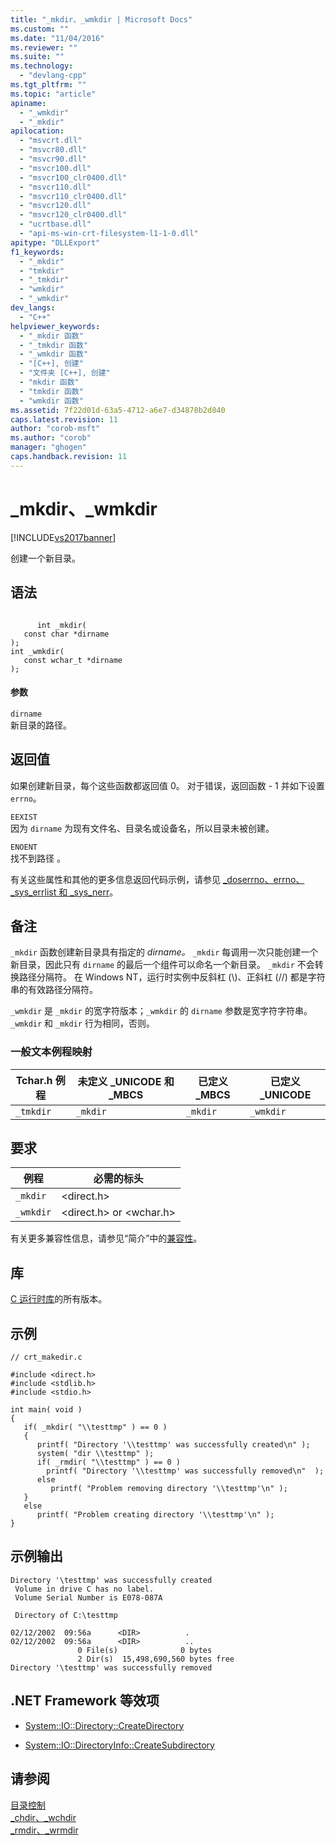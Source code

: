 ```yaml
---
title: "_mkdir、_wmkdir | Microsoft Docs"
ms.custom: ""
ms.date: "11/04/2016"
ms.reviewer: ""
ms.suite: ""
ms.technology: 
  - "devlang-cpp"
ms.tgt_pltfrm: ""
ms.topic: "article"
apiname: 
  - "_wmkdir"
  - "_mkdir"
apilocation: 
  - "msvcrt.dll"
  - "msvcr80.dll"
  - "msvcr90.dll"
  - "msvcr100.dll"
  - "msvcr100_clr0400.dll"
  - "msvcr110.dll"
  - "msvcr110_clr0400.dll"
  - "msvcr120.dll"
  - "msvcr120_clr0400.dll"
  - "ucrtbase.dll"
  - "api-ms-win-crt-filesystem-l1-1-0.dll"
apitype: "DLLExport"
f1_keywords: 
  - "_mkdir"
  - "tmkdir"
  - "_tmkdir"
  - "wmkdir"
  - "_wmkdir"
dev_langs: 
  - "C++"
helpviewer_keywords: 
  - "_mkdir 函数"
  - "_tmkdir 函数"
  - "_wmkdir 函数"
  - "[C++], 创建"
  - "文件夹 [C++], 创建"
  - "mkdir 函数"
  - "tmkdir 函数"
  - "wmkdir 函数"
ms.assetid: 7f22d01d-63a5-4712-a6e7-d34878b2d840
caps.latest.revision: 11
author: "corob-msft"
ms.author: "corob"
manager: "ghogen"
caps.handback.revision: 11
---
```

# _mkdir、_wmkdir
[!INCLUDE[vs2017banner](../../assembler/inline/includes/vs2017banner.md)]

创建一个新目录。  
  
## 语法  
  
```  
  
      int _mkdir(  
   const char *dirname   
);  
int _wmkdir(  
   const wchar_t *dirname   
);  
```  
  
#### 参数  
 `dirname`  
 新目录的路径。  
  
## 返回值  
 如果创建新目录，每个这些函数都返回值 0。  对于错误，返回函数 \- 1 并如下设置 `errno`。  
  
 `EEXIST`  
 因为 `dirname` 为现有文件名、目录名或设备名，所以目录未被创建。  
  
 `ENOENT`  
 找不到路径 。  
  
 有关这些属性和其他的更多信息返回代码示例，请参见 [\_doserrno、errno、\_sys\_errlist 和 \_sys\_nerr](../../c-runtime-library/errno-doserrno-sys-errlist-and-sys-nerr.md)。  
  
## 备注  
 `_mkdir` 函数创建新目录具有指定的 *dirname。* `_mkdir` 每调用一次只能创建一个新目录，因此只有 `dirname` 的最后一个组件可以命名一个新目录。  `_mkdir` 不会转换路径分隔符。  在 Windows NT，运行时实例中反斜杠 \(\\\)、正斜杠 \(\/\/\) 都是字符串的有效路径分隔符。  
  
 `_wmkdir` 是 `_mkdir` 的宽字符版本；`_wmkdir` 的 `dirname` 参数是宽字符字符串。  `_wmkdir` 和 `_mkdir` 行为相同，否则。  
  
### 一般文本例程映射  
  
|Tchar.h 例程|未定义 \_UNICODE 和 \_MBCS|已定义 \_MBCS|已定义 \_UNICODE|  
|----------------|----------------------------|----------------|-------------------|  
|`_tmkdir`|`_mkdir`|`_mkdir`|`_wmkdir`|  
  
## 要求  
  
|例程|必需的标头|  
|--------|-----------|  
|`_mkdir`|\<direct.h\>|  
|`_wmkdir`|\<direct.h\> or \<wchar.h\>|  
  
 有关更多兼容性信息，请参见“简介”中的[兼容性](../../c-runtime-library/compatibility.md)。  
  
## 库  
 [C 运行时库](../../c-runtime-library/crt-library-features.md)的所有版本。  
  
## 示例  
  
```  
// crt_makedir.c  
  
#include <direct.h>  
#include <stdlib.h>  
#include <stdio.h>  
  
int main( void )  
{  
   if( _mkdir( "\\testtmp" ) == 0 )  
   {  
      printf( "Directory '\\testtmp' was successfully created\n" );  
      system( "dir \\testtmp" );  
      if( _rmdir( "\\testtmp" ) == 0 )  
        printf( "Directory '\\testtmp' was successfully removed\n"  );  
      else  
         printf( "Problem removing directory '\\testtmp'\n" );  
   }  
   else  
      printf( "Problem creating directory '\\testtmp'\n" );  
}  
```  
  
## 示例输出  
  
```  
Directory '\testtmp' was successfully created  
 Volume in drive C has no label.  
 Volume Serial Number is E078-087A  
  
 Directory of C:\testtmp  
  
02/12/2002  09:56a      <DIR>          .  
02/12/2002  09:56a      <DIR>          ..  
               0 File(s)              0 bytes  
               2 Dir(s)  15,498,690,560 bytes free  
Directory '\testtmp' was successfully removed  
```  
  
## .NET Framework 等效项  
  
-   [System::IO::Directory::CreateDirectory](https://msdn.microsoft.com/en-us/library/system.io.directory.createdirectory.aspx)  
  
-   [System::IO::DirectoryInfo::CreateSubdirectory](https://msdn.microsoft.com/en-us/library/system.io.directoryinfo.createsubdirectory.aspx)  
  
## 请参阅  
 [目录控制](../../c-runtime-library/directory-control.md)   
 [\_chdir、\_wchdir](../../c-runtime-library/reference/chdir-wchdir.md)   
 [\_rmdir、\_wrmdir](../../c-runtime-library/reference/rmdir-wrmdir.md)